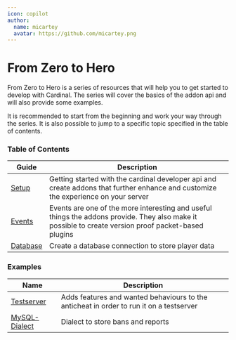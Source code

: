 ```yaml
---
icon: copilot
author:
  name: micartey
  avatar: https://github.com/micartey.png
---
```


# From Zero to Hero

From Zero to Hero is a series of resources that will help you to get started to develop with Cardinal.
The series will cover the basics of the addon api and will also provide some examples.

It is recommended to start from the beginning and work your way through the series.
It is also possible to jump to a specific topic specified in the table of contents.

### Table of Contents

| Guide                            | Description                                                                                                                                          |
|----------------------------------|------------------------------------------------------------------------------------------------------------------------------------------------------|
| [Setup](./addons)                | Getting started with the cardinal developer api and create addons that further enhance and customize the experience on your server                   |
| [Events](./addons/events.md)     | Events are one of the more interesting and useful things the addons provide. They also make it possible to create version proof packet-based plugins |
| [Database](./addons/dialects.md) | Create a database connection to store player data                                                                                                    |

### Examples

| Name                                                                | Description                                                                             |
|---------------------------------------------------------------------|-----------------------------------------------------------------------------------------|
| [Testserver](https://github.com/cardinalanticheat/testserver-addon) | Adds features and wanted behaviours to the anticheat in order to run it on a testserver |
| [MySQL-Dialect](https://github.com/cardinalanticheat/mysql-dialect) | Dialect to store bans and reports                                                       |